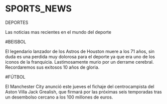 # SPORTS_NEWS
DEPORTES

Las noticias mas recientes en el mundo del deporte

#BEISBOL

El legendario lanzador de los Astros de Houston muere a los 71 años, sin duda es una perdida muy dolorosa para el deporte 
ya que era uno de los iconos de la franquicia. Lastimosamente murio por un derrame cerebral. Recordaremos sus exitosos 10 años de gloria.

#FÚTBOL

El Manchester City anunció este jueves el fichaje del centrocampista del Aston Villa Jack Grealish, 
que firmará por las próximas seis temporadas tras un desembolso cercano a los 100 millones de euros.

